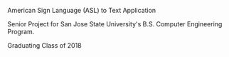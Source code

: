 American Sign Language (ASL) to Text Application

Senior Project for San Jose State University's B.S. Computer Engineering Program.

Graduating Class of 2018